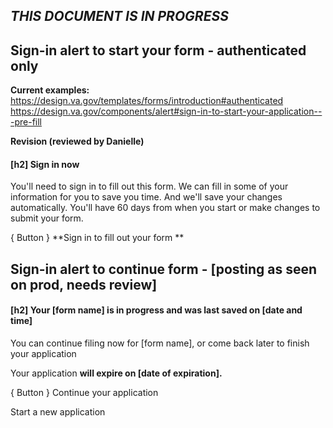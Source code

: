 ## _THIS DOCUMENT IS IN PROGRESS_



## Sign-in alert to start your form - authenticated only

**Current examples:**  
https://design.va.gov/templates/forms/introduction#authenticated  
https://design.va.gov/components/alert#sign-in-to-start-your-application---pre-fill


**Revision (reviewed by Danielle)** 

#### [h2] Sign in now

You'll need to sign in to fill out this form. We can fill in some of your information for you to save you time. And we'll save your changes automatically. You'll have 60 days from when you start or make changes to submit your form. 

{ Button } **Sign in to fill out your form **

## Sign-in alert to continue form - [posting as seen on prod, needs review]

#### [h2] Your [form name] is in progress and was last saved on [date and time]

You can continue filing now for [form name], or come back later to finish your application

Your application **will expire on [date of expiration].**

{ Button } Continue your application 

Start a new application 
